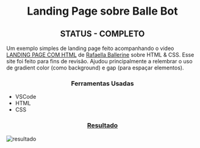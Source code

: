 <h1 align="center">Landing Page sobre Balle Bot</h1>

<h2 align="center">STATUS - COMPLETO</h2>

Um exemplo simples de landing page feito acompanhando o video [LANDING PAGE COM HTML](https://www.youtube.com/watch?v=llF6vD-RljE) de [Rafaella Ballerine](https://github.com/rafaballerini) sobre HTML & CSS. Esse site foi feito para fins de revisão. Ajudou principalmente a relembrar o uso de gradient color (como background) e gap (para espaçar elementos). 

<h3 align="center">Ferramentas Usadas</h3>

- VSCode
- HTML
- CSS

<h3 align="center"><a href="https://viictorsr388.github.io/landing_page-balle_bot/index">Resultado</a></h3>

![resultado](https://user-images.githubusercontent.com/71882342/168812914-045d0a68-498e-4943-a562-3215612ce1e8.png)
